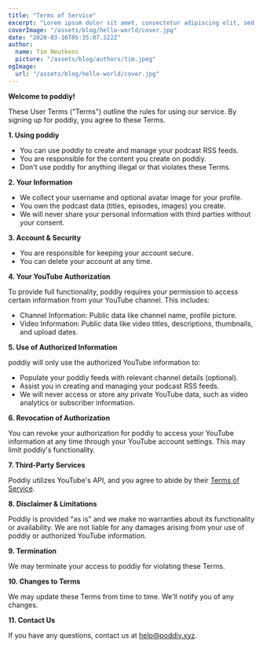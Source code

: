 ```yaml
---
title: "Terms of Service"
excerpt: "Lorem ipsum dolor sit amet, consectetur adipiscing elit, sed do eiusmod tempor incididunt ut labore et dolore magna aliqua. Praesent elementum facilisis leo vel fringilla est ullamcorper eget. At imperdiet dui accumsan sit amet nulla facilities morbi tempus."
coverImage: "/assets/blog/hello-world/cover.jpg"
date: "2020-03-16T05:35:07.322Z"
author:
  name: Tim Neutkens
  picture: "/assets/blog/authors/tim.jpeg"
ogImage:
  url: "/assets/blog/hello-world/cover.jpg"
---
```


**Welcome to poddiy!**

These User Terms ("Terms") outline the rules for using our service. By signing up for poddiy, you agree to these Terms.

**1. Using poddiy**

* You can use poddiy to create and manage your podcast RSS feeds.
* You are responsible for the content you create on poddiy.
* Don't use poddiy for anything illegal or that violates these Terms.

**2. Your Information**

* We collect your username and optional avatar image for your profile.
* You own the podcast data (titles, episodes, images) you create.
* We will never share your personal information with third parties without your consent.

**3. Account & Security**

* You are responsible for keeping your account secure.
* You can delete your account at any time.

**4. Your YouTube Authorization**

To provide full functionality, poddiy requires your permission to access certain information from your YouTube channel. This includes:

- Channel Information: Public data like channel name, profile picture.
- Video Information: Public data like video titles, descriptions, thumbnails, and upload dates.

**5. Use of Authorized Information**

poddiy will only use the authorized YouTube information to:

- Populate your poddiy feeds with relevant channel details (optional).
- Assist you in creating and managing your podcast RSS feeds.
- We will never access or store any private YouTube data, such as video analytics or subscriber information.

**6. Revocation of Authorization**

You can revoke your authorization for poddiy to access your YouTube information at any time through your YouTube account settings. This may limit poddiy's functionality.

**7. Third-Party Services**

Poddiy utilizes YouTube's API, and you agree to abide by their [Terms of Service](https://poddiy.xyz/legal/google-api-service-term).

**8. Disclaimer & Limitations**

Poddiy is provided "as is" and we make no warranties about its functionality or availability. We are not liable for any damages arising from your use of poddiy or authorized YouTube information.

**9. Termination**

We may terminate your access to poddiy for violating these Terms.

**10. Changes to Terms**

We may update these Terms from time to time. We'll notify you of any changes.

**11. Contact Us**

If you have any questions, contact us at [help@poddiy.xyz](mailto:help@poddiy.xyz).

